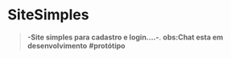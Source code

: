 # SiteSimples
> **-Site simples para cadastro e login....-**.
>  **obs:Chat esta em desenvolvimento**
**#protótipo**
